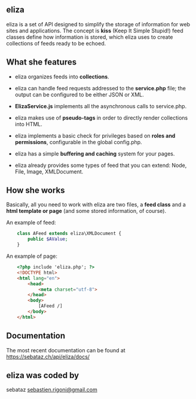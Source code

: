 
eliza
-----
                     
eliza is a set of API designed to simplify the storage of information for web
sites and applications. The concept is __kiss__ (Keep It Simple Stupid!) feed 
classes define how information is stored, which eliza uses to create 
collections of feeds ready to be echoed.


What she features
-----------------

* eliza organizes feeds into __collections__.

* eliza can handle feed requests addressed to the __service.php__ file; 
  the output can be configured to be either JSON or XML. 
  
* __ElizaService.js__ implements all the asynchronous calls to service.php. 

* eliza makes use of __pseudo-tags__ in order to directly render collections 
  into HTML. 
  
* eliza implements a basic check for privileges based on __roles and 
  permissions__, configurable in the global config.php.
  
* eliza has a simple __buffering and caching__ system for your pages.

* eliza already provides some types of feed that you can extend: Node, File, 
  Image, XMLDocument.


How she works
-------------

Basically, all you need to work with eliza are two files, a __feed class__ and 
a __html template or page__ (and some stored information, of course).

An example of feed:
```php
    class AFeed extends eliza\XMLDocument {
        public $AValue;
    }
```

An example of page:
```html
    <?php include 'eliza.php'; ?>
    <!DOCTYPE html>
    <html lang="en">
        <head>
            <meta charset="utf-8">
        </head>
        <body>
            [AFeed /]
        </body>
    </html>
```


Documentation
-------------

The most recent documentation can be found at https://sebataz.ch/api/eliza/docs/


eliza was coded by
------------------

sebataz <sebastien.rigoni@gmail.com>